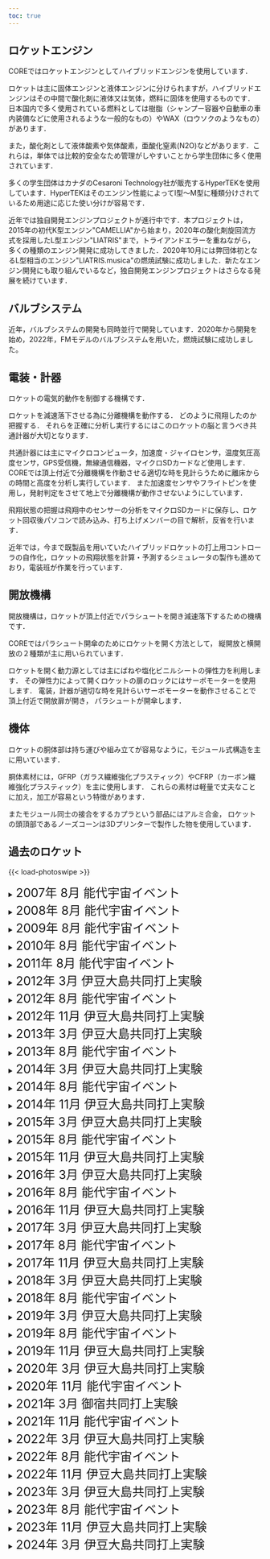 ```yaml
---
toc: true
---
```


## ロケットエンジン

COREではロケットエンジンとしてハイブリッドエンジンを使用しています．

ロケットは主に固体エンジンと液体エンジンに分けられますが，ハイブリッドエンジンはその中間で酸化剤に液体又は気体，燃料に固体を使用するものです． 日本国内で多く使用されている燃料としては樹脂（シャンプー容器や自動車の車内装備などに使用されるような一般的なもの）やWAX（ロウソクのようなもの）があります．

また，酸化剤として液体酸素や気体酸素，亜酸化窒素(N2O)などがあります．これらは，単体では比較的安全なため管理がしやすいことから学生団体に多く使用されています．

多くの学生団体はカナダのCesaroni Technology社が販売するHyperTEKを使用しています．HyperTEKはそのエンジン性能によってI型～M型に種類分けされているため用途に応じた使い分けが容易です．

近年では独自開発エンジンプロジェクトが進行中です．本プロジェクトは，2015年の初代K型エンジン"CAMELLIA"から始まり，2020年の酸化剤旋回流方式を採用したL型エンジン"LIATRIS"まで，トライアンドエラーを重ねながら，多くの種類のエンジン開発に成功してきました．2020年10月には弊団体初となるL型相当のエンジン"LIATRIS.musica"の燃焼試験に成功しました．新たなエンジン開発にも取り組んでいるなど，独自開発エンジンプロジェクトはさらなる発展を続けています．

## バルブシステム

近年，バルブシステムの開発も同時並行で開発しています．2020年から開発を始め，2022年，FMモデルのバルブシステムを用いた，燃焼試験に成功しました。

## 電装・計器

ロケットの電気的動作を制御する機構です．

ロケットを減速落下させる為に分離機構を動作する．
どのように飛翔したのか把握する．
それらを正確に分析し実行するにはこのロケットの脳と言うべき共通計器が大切となります．

共通計器には主にマイクロコンピュータ，加速度・ジャイロセンサ，温度気圧高度センサ，GPS受信機，無線通信機器，マイクロSDカードなど使用します．
COREでは頂上付近で分離機構を作動させる適切な時を見計らうために離床からの時間と高度を分析し実行しています．
また加速度センサやフライトピンを使用し，発射判定をさせて地上で分離機構が動作させないようにしています．

飛翔状態の把握は飛翔中のセンサーの分析をマイクロSDカードに保存し、ロケット回収後パソコンで読み込み、打ち上げメンバーの目で解析，反省を行います．

近年では，今まで既製品を用いていたハイブリッドロケットの打上用コントローラの自作化，ロケットの飛翔状態を計算・予測するシミュレータの製作も進めており，電装班が作業を行っています．

## 開放機構

開放機構は，ロケットが頂上付近でパラシュートを開き減速落下するための機構です．

COREではパラシュート開傘のためにロケットを開く方法として，
縦開放と横開放の２種類が主に用いられています．

ロケットを開く動力源としては主にばねや塩化ビニルシートの弾性力を利用します．
その弾性力によって開くロケットの扉のロックにはサーボモーターを使用します．
電装，計器が適切な時を見計らいサーボモーターを動作させることで頂上付近で開放扉が開き，
パラシュートが開傘します．

## 機体

ロケットの胴体部は持ち運びや組み立てが容易なように，モジュール式構造を主に用いています．

胴体素材には，GFRP（ガラス繊維強化プラスティック）やCFRP（カーボン繊維強化プラスティック）を主に使用します．
これらの素材は軽量で丈夫なことに加え，加工が容易という特徴があります．

またモジュール同士の接合をするカプラという部品にはアルミ合金，
ロケットの頭頂部であるノーズコーンは3Dプリンターで製作した物を使用しています．

## 過去のロケット

{{< load-photoswipe >}}

<details>

<summary><font size="5">2007年 8月 能代宇宙イベント</font></summary>

#### さざんか

{{< gallery >}}
{{<figure link="/img/gallery/body-sazanka.jpg" thumb="-thumb" caption="機体">}}
{{< /gallery >}}

</details>

<details>

<summary><font size="5">2008年 8月 能代宇宙イベント</font></summary>

#### \[名称不明]

{{< gallery >}}
{{<figure link="/img/gallery/body-2008-08.jpg" thumb="-thumb" caption="機体">}}
{{< /gallery >}}

</details>

<details>

<summary><font size="5">2009年 8月 能代宇宙イベント</font></summary>

#### ウルトラマン

{{< gallery >}}
{{<figure link="/img/gallery/body-2009-09-noshiro-ult.jpg" thumb="-thumb" caption="機体">}}
{{< /gallery >}}

</details>

<details>

<summary><font size="5">2010年 8月 能代宇宙イベント</font></summary>

{{< gallery >}}
{{<figure link="/img/gallery/body-2010-noshiro-unnamed.jpg" thumb="-thumb" caption="機体">}}
{{< /gallery >}}

</details>

<details>

<summary><font size="5">2011年 8月 能代宇宙イベント</font></summary>

{{< gallery >}}
{{<figure link="/img/gallery/body-redbull-01.jpg" thumb="-thumb" caption="機体①">}}
{{<figure link="/img/gallery/body-redbull-02.jpg" thumb="-thumb" caption="機体②">}}
{{< /gallery >}}

</details>

<details>

<summary><font size="5">2012年 3月 伊豆大島共同打上実験</font></summary>

#### トマトーク

{{< gallery >}}
{{<figure link="/img/gallery/people-toma.jpg" thumb="-thumb" caption="機体">}}
{{< /gallery >}}

#### T-ロケット

{{< gallery >}}
{{<figure link="/img/gallery/body-T-rocket.jpg" thumb="-thumb" caption="機体">}}
{{< /gallery >}}

</details>

<details>

<summary><font size="5">2012年 8月 能代宇宙イベント</font></summary>

#### キョロ(kyolo)

{{< gallery >}}
{{<figure link="/img/gallery/body-2013-noshiro-kyolo.jpg" thumb="-thumb" caption="機体">}}
{{<figure link="/img/gallery/body-kyolo.jpg" thumb="-thumb" caption="フェアリング">}}
{{< /gallery >}}

</details>

<details>

<summary><font size="5">2012年 11月 伊豆大島共同打上実験</font></summary>

#### GXP(Gold Experience)

{{< gallery >}}
{{<figure link="/img/gallery/body-GXP-01.jpg" thumb="-thumb" caption="機体①">}}
{{<figure link="/img/gallery/body-GXP-02.jpg" thumb="-thumb" caption="機体②">}}
{{< /gallery >}}

</details>

<details>

<summary><font size="5">2013年 3月 伊豆大島共同打上実験</font></summary>

#### SSP(スケスケパラダイス)

{{< gallery >}}
{{<figure link="/img/gallery/body-SSP.jpg" thumb="-thumb" caption="機体">}}
{{< /gallery >}}

</details>

<details>

<summary><font size="5">2013年 8月 能代宇宙イベント</font></summary>

#### ミランダ

{{< gallery >}}
{{<figure link="/img/gallery/body-miranda.jpg" thumb="-thumb" caption="機体">}}
{{< /gallery >}}

</details>

<details>

<summary><font size="5">2014年 3月 伊豆大島共同打上実験</font></summary>

#### ジョルジョナポリターノ

{{< gallery >}}
{{<figure link="/img/gallery/body-2014-oshima-jo.jpg" thumb="-thumb" caption="機体">}}
{{< /gallery >}}

</details>

<details>

<summary><font size="5">2014年 8月 能代宇宙イベント</font></summary>

#### FreshG

{{< gallery >}}
{{<figure link="/img/gallery/body-flashg.png" thumb="-thumb" caption="機体">}}
{{< /gallery >}}

#### VOLVOX

{{< gallery >}}
{{<figure link="/img/gallery/body-2014-noshiro-volvox.jpg" thumb="-thumb" caption="機体">}}
{{< /gallery >}}

</details>

<details>

<summary><font size="5">2014年 11月 伊豆大島共同打上実験</font></summary>

#### VALTURE

{{< gallery >}}
{{<figure link="/img/gallery/body-2014-11-oshima-valture.jpg" thumb="-thumb" caption="機体">}}
{{< /gallery >}}

</details>

<details>

<summary><font size="5">2015年 3月 伊豆大島共同打上実験</font></summary>

#### Helix翼

{{< gallery >}}
{{<figure link="/img/gallery/body-helix_tsubasa.png" thumb="-thumb" caption="機体">}}
{{< /gallery >}}

#### Vertex

{{< gallery >}}
{{<figure link="/img/gallery/body-vertex.png" thumb="-thumb" caption="機体">}}
{{< /gallery >}}

#### Crazy thunder road

{{< gallery >}}
{{<figure link="/img/gallery/body-2015-03-oshima-crazy.jpg" thumb="-thumb" caption="機体">}}
{{< /gallery >}}

</details>

<details>

<summary><font size="5">2015年 8月 能代宇宙イベント</font></summary>

#### CYCLOPS

{{< gallery >}}
{{<figure link="/img/gallery/body-cyclops.png" thumb="-thumb" caption="機体">}}
{{<figure link="/img/gallery/poster-2015-08-noshiro.jpg" thumb="-thumb" caption="ポスター">}}
{{< /gallery >}}

</details>

<details>

<summary><font size="5">2015年 11月 伊豆大島共同打上実験</font></summary>

#### Swift

{{< gallery >}}
{{<figure link="/img/gallery/body-swift.png" thumb="-thumb" caption="機体">}}
{{< /gallery >}}

</details>

<details>

<summary><font size="5">2016年 3月 伊豆大島共同打上実験</font></summary>

#### SwiftX

{{< gallery >}}
{{<figure link="/img/gallery/body-swiftχ.png" thumb="-thumb" caption="機体">}}
{{< /gallery >}}

#### すずな・すずしろ

* 機体名：すずしろ

  {{< gallery >}}
  {{<figure link="/img/gallery/logo-suzunasuzushiro.png" thumb="-thumb" caption="ミッションロゴ">}}
  {{<figure link="/img/gallery/body-suzushiro.jpg" thumb="-thumb" caption="機体">}}
  {{< /gallery >}}

</details>

<details>

<summary><font size="5">2016年 8月 能代宇宙イベント</font></summary>

{{< gallery >}}
{{<figure link="/img/gallery/poster-2016-08-noshiro.jpg" thumb="-thumb" caption="ポスター">}}
{{< /gallery >}}

#### 電信柱

* 機体名：幸区小倉1丁目7
  {{< gallery >}}
  {{<figure link="/img/gallery/logo-2016-08-noshiro-denshin.png" thumb="-thumb" caption="ミッションロゴ">}}
  {{<figure link="/img/gallery/body-denshinbashira.png" thumb="-thumb" caption="機体">}}
  {{< /gallery >}}

#### Eyens

* 機体名：Eyens
  {{< gallery >}}
  {{<figure link="/img/gallery/body-eyens.jpg" thumb="-thumb" caption="機体">}}
  {{< /gallery >}}

</details>

<details>

<summary><font size="5">2016年 11月 伊豆大島共同打上実験</font></summary>

#### 古代飛翔体ンポロンポロ

{{< gallery >}}
{{<figure link="/img/gallery/poster-2016-11-oshima.jpg" thumb="-thumb" caption="ポスター">}}
{{<figure link="/img/gallery/body-nporo.jpg" thumb="-thumb" caption="機体">}}
{{< /gallery >}}

</details>

<details>

<summary><font size="5">2017年 3月 伊豆大島共同打上実験</font></summary>

#### ムササビ

{{< gallery >}}
{{<figure link="/img/gallery/body-musasabi.jpg" thumb="-thumb" caption="機体">}}
{{< /gallery >}}

#### チーム・ヌペリオル

* 機体名：Phase-IV

  {{< gallery >}}
  {{<figure link="/img/gallery/logo-2017-03-oshima.jpg" thumb="-thumb" caption="機体ロゴ">}}
  {{<figure link="/img/gallery/body-phase-iv.jpg" thumb="-thumb" caption="機体">}}
  {{< /gallery >}}

</details>

<details>

<summary><font size="5">2017年 8月 能代宇宙イベント</font></summary>

#### ウラノメトリア

* 機体名：空飛ぶカメレオン

  {{< gallery >}}
  {{<figure link="/img/gallery/body-flykamereon.png" thumb="-thumb" caption="機体">}}
  {{< /gallery >}}

#### SEA CHICKEN

{{< gallery >}}
{{<figure link="/img/gallery/logo-2017-08-noshiro-sea-chicken.png" thumb="-thumb" caption="ミッションロゴ">}}
{{<figure link="/img/gallery/body-seachicken.jpg" thumb="-thumb" caption="機体">}}
{{< /gallery >}}

</details>

<details>

<summary><font size="5">2017年 11月 伊豆大島共同打上実験</font></summary>

#### 17式陸上高高度実証機(Lチキ)

{{< gallery >}}
{{<figure link="/img/gallery/logo-Lchicken.jpg" thumb="-thumb" caption="ロゴ">}}
{{<figure link="/img/gallery/body-Lchiki.png" thumb="-thumb" caption="機体">}}
{{< /gallery >}}

</details>

<details>

<summary><font size="5">2018年 3月 伊豆大島共同打上実験</font></summary>

#### Team F.C.

* 機体名：FamilyChicken

  {{< gallery >}}
  {{<figure link="/img/gallery/logo-2018-03-oshima-familychicken.png" thumb="-thumb" caption="機体ロゴ">}}
  {{<figure link="/img/gallery/body-familychicken.jpg" thumb="-thumb" caption="機体">}}
  {{< /gallery >}}

#### Team SkyLARK

{{<figure link="/img/gallery/logo-2018-03-oshima-vase.png" thumb="-thumb" caption="ミッションロゴ">}}

* 機体名：VASE

  {{< gallery >}}
  {{<figure link="/img/gallery/body-vase.jpg" thumb="-thumb" caption="機体">}}
  {{< /gallery >}}

</details>

<details>

<summary><font size="5">2018年 8月 能代宇宙イベント</font></summary>

#### CORE'S キッチン

* 機体名：きりたんぽ
  {{< gallery >}}
  {{<figure link="/img/gallery/logo-2018-08-noshiro-cores-kitchen.png" thumb="-thumb" caption="機体ロゴ">}}
  {{<figure link="/img/gallery/body-kiritanpo.jpg" thumb="-thumb" caption="機体">}}
  {{< /gallery >}}

#### Explore SEA

* 機体名：しらさぎ
  {{< gallery >}}
  {{<figure link="/img/gallery/logo-2018-08-noshiro-exploresea.png" thumb="-thumb" caption="ミッションロゴ">}}
  {{<figure link="/img/gallery/body-shirasagi.jpg" thumb="-thumb" caption="機体">}}
  {{< /gallery >}}

</details>

<details>

<summary><font size="5">2019年 3月 伊豆大島共同打上実験</font></summary>

#### PATHFINDER

* 機体名：pf
  {{< gallery >}}
  {{<figure link="/img/gallery/logo-2019-03-oshima-pathfinder.png" thumb="-thumb" caption="ミッションロゴ">}}
  {{<figure link="/img/gallery/body-pathfinder.jpg" thumb="-thumb" caption="機体">}}
  {{< /gallery >}}

#### 技術部誘導飛翔体開発課

* 機体名：⁽⁽ଘ( ˊᵕˋ )ଓ⁾⁾（ぐんぐにぃる）
  {{< gallery >}}
  {{<figure link="/img/gallery/logo-2019-03-tech.png" thumb="-thumb" caption="ミッションロゴ">}}
  {{<figure link="/img/gallery/body-tech.jpg" thumb="-thumb" caption="機体">}}
  {{< /gallery >}}

</details>


<details>

<summary><font size="5">2019年 8月 能代宇宙イベント</font></summary>

#### ASAHI

* 機体名：Citrus
  {{< gallery >}}
  {{<figure link="/img/gallery/logo-2019-08-noshiro-asahi.jpg" thumb="-thumb" caption="ミッションロゴ">}}
  {{<figure link="/img/gallery/body-asahi.jpg" thumb="-thumb" caption="機体">}}
  {{< /gallery >}}

#### Gemini QUEST

* 機体名：Ptarmigan
  {{< gallery >}}
  {{<figure link="/img/gallery/logo-2019-08-noshiro-gemini.png" thumb="-thumb" caption="ミッションロゴ">}}
  {{<figure link="/img/gallery/body-geminiquest.jpg" thumb="-thumb" caption="機体">}}
  {{< /gallery >}}

</details>

<details>

<summary><font size="5">2019年 11月 伊豆大島共同打上実験</font></summary>

#### Stream Conductor

* 機体名：あまつかぜ
  {{< gallery >}}
  {{<figure link="/img/gallery/logo-streamconductor.png" thumb="-thumb" caption="ミッションロゴ">}}
  {{<figure link="/img/gallery/body-amatsukaze.jpg" thumb="-thumb" caption="機体">}}
  {{< /gallery >}}

</details>

<details>

<summary><font size="5">2020年 3月 伊豆大島共同打上実験</font></summary>

#### どんぶらこ

* 機体名：桃太郎
  {{< gallery >}}
  {{<figure link="/img/gallery/logo-2020-03-donburako.png" thumb="-thumb" caption="ミッションロゴ">}}
  {{<figure link="/img/gallery/body-donburako.jpg" thumb="-thumb" caption="機体">}}
  {{< /gallery >}}

#### CRYSTAL PALACE

* 機体名：Piglet
  {{< gallery >}}
  {{<figure link="/img/gallery/logo-2020-03-oshima-crystal.jpg" thumb="-thumb" caption="ミッションロゴ">}}
  {{<figure link="/img/gallery/body-Piglet.jpg" thumb="-thumb" caption="機体">}}
  {{< /gallery >}}

</details>


<details>

<summary><font size="5">2020年 11月 能代宇宙イベント</font></summary>

#### ミソラ工房

* 機体名：ひばり
  {{< gallery >}}
  {{<figure link="/img/gallery/logo-2020-08-noshiro-misora.jpg" thumb="-thumb" caption="ミッションロゴ">}}
  {{<figure link="/img/gallery/body-hibari.jpg" thumb="-thumb" caption="機体">}}
  {{<figure link="/img/gallery/poster-2020-11-noshiro.png" thumb="-thumb" caption="ポスター">}}
  {{< /gallery >}}

</details>

<details>

<summary><font size="5">2021年 3月 御宿共同打上実験</font></summary>

#### Duo

{{<figure link="/img/gallery/logo-duo.jpg" thumb="-thumb" caption="ミッションロゴ">}}

* 機体名：ひばり1
  {{< gallery >}}
  {{<figure link="/img/gallery/body_hibari1.jpg" thumb="-thumb" caption="機体">}}
  {{< /gallery >}}
* 機体名：ひばり2
  {{< gallery >}}
  {{<figure link="/img/gallery/body-hibari2.jpg" thumb="-thumb" caption="機体">}}
  {{< /gallery >}}

</details>

<details>

<summary><font size="5">2021年 11月 能代宇宙イベント</font></summary>

#### Duo

{{<figure link="/img/gallery/logo-duo.jpg" thumb="-thumb" caption="ミッションロゴ">}}

* 機体名：ひばり2
  {{< gallery >}}
  {{<figure link="/img/gallery/body-hibari2-noshiro.jpg" thumb="-thumb" caption="機体">}}
  {{< /gallery >}}

</details>

<details>

<summary><font size="5">2022年 3月 伊豆大島共同打上実験</font></summary>

#### 新入生プロジェクト

* 機体名：CANVAS
  {{< gallery >}}
  {{<figure link="/img/gallery/logo-CANVAS.png" thumb="-thumb" caption="ミッションロゴ">}}
  {{<figure link="/img/gallery/body-CANVAS.png" thumb="-thumb" caption="機体">}}
  {{< /gallery >}}

</details>

<details>

<summary><font size="5">2022年 8月 能代宇宙イベント</font></summary>

#### Project-e

* 機体名：CORE #バルブ #ロケット #能代 #海打ち #高高度 #ロケッティア #点火点越しの私の世界 #ロケット好きと繋がりたい #CAN #リーフィング #rocket_hunter_jp #ババヘラ #自作エンジン #縦開放 #ロケットら部 #大学生 #きりたんぽ #fusion360 #OpenRocket #CFD #若気の至り #インカレ #3Dプリンタ
  {{< gallery >}}
  {{<figure link="/img/gallery/logo-pro-e.png" thumb="-thumb" caption="ミッションロゴ">}}
  {{<figure link="/img/gallery/body-pro-e.jpg" thumb="-thumb" caption="機体">}}
  {{< /gallery >}}

</details>

<details>

<summary><font size="5">2022年 11月 伊豆大島共同打上実験</font></summary>

#### Violet

* 機体名：Violet
  {{< gallery >}}
  {{<figure link="/img/gallery/logo-violet.jpg" thumb="-thumb" caption="ミッションロゴ">}}
  {{<figure link="/img/gallery/body-violet.jpg" thumb="-thumb" caption="機体">}}
  {{< /gallery >}}

</details>

<details>

<summary><font size="5">2023年 3月 伊豆大島共同打上実験</font></summary>

#### はっぱ

* 機体名：れたす
  {{< gallery >}}
  {{<figure link="/img/gallery/body-lettuce.png" thumb="-thumb" caption="機体">}}
  {{< /gallery >}}


* 機体名：きゃべつ
  {{< gallery >}}
  {{<figure link="/img/gallery/body-cabbage.png" thumb="-thumb" caption="機体">}}
  {{< /gallery >}}

</details>


<details>

<summary><font size="5">2023年 8月 能代宇宙イベント</font></summary>

#### 萵苣

* 機体名：萵苣
  {{< gallery >}}
  {{<figure link="/img/gallery/logo-chisha.png" thumb="-thumb" caption="ミッションロゴ">}}
  {{<figure link="/img/gallery/body-chisha.jpg" thumb="-thumb" caption="機体">}}
  {{< /gallery >}}

</details>

<details>

<summary><font size="5">2023年 11月 伊豆大島共同打上実験</font></summary>

#### ダヴィンチ

* 機体名：Artist
  {{< gallery >}}
  {{<figure link="/img/gallery/logo-artist.png" thumb="-thumb" caption="ミッションロゴ">}}
  {{<figure link="/img/gallery/body-artist.jpg" thumb="-thumb" caption="機体">}}
  {{< /gallery >}}

</details>

<details>

<summary><font size="5">2024年 3月 伊豆大島共同打上実験</font></summary>

#### クロッフル

* 機体名：クロワッサン
  {{< gallery >}}
  {{<figure link="/img/gallery/logo-croffle.png" thumb="-thumb" caption="ミッションロゴ">}}
  {{<figure link="/img/gallery/body-croissant.jpg" thumb="-thumb" caption="機体">}}
  {{< /gallery >}}

</details>
